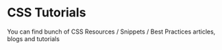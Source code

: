 # CSS Tutorials

You can find bunch of CSS Resources / Snippets / Best Practices 
articles, blogs and tutorials

